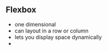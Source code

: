 ## Flexbox
- one dimensional 
- can layout in a row or column
- lets you display space dynamically 
- 